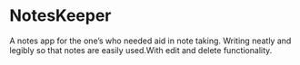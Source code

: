 # NotesKeeper
A notes app for the one’s who needed aid in note taking. Writing neatly and legibly so that notes are easily used.With edit and delete functionality.
